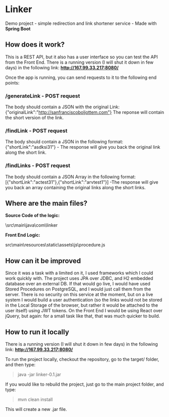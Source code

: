 # Linker
Demo project - simple redirection and link shortener service - Made with **Spring Boot**

## How does it work?

This is a REST API, but it also has a user interface so you can test the API from the Front End. There is a running version (I will shut it down in few days) in the following link: **http://167.99.33.217:8080/**

Once the app is running, you can send requests to it to the following end points:

### /generateLink    -   POST request
The body should contain a JSON with the original Link: {"originalLink":"http://sanfranciscoboljottem.com"}
The reponse will contain the short version of the link.

### /findLink    -   POST request
The body should contain a JSON in the following format: {"shortLink":"asdksi31"} - The response will give you back the original link along the short link.

### /findLinks    -   POST request
The body should contain a JSON Array in the following format: [{"shortLink":"actest31"},{"shortLink":"arvtest1"}] -The response will give you back an array containing the original links along the short links.

## Where are the main files?
**Source Code of the logic:**

\src\main\java\com\linker

**Front End Logic:**

src\main\resources\static\assets\js\procedure.js

## How can it be improved ##
Since it was a task with a limited on it, I used frameworks which I could work quickly with. The project uses JPA over JDBC, and H2 embedded database over an external DB. If that would go live, I would have used Stored Procedures on PostgreSQL, and I would just call them from the server. There is no security on this service at the moment, but on a live system I would build a user authentication (so the links would not be stored in the Local Storage of the browser, but rather it would be attached to the user itself) using JWT tokens. On the Front End I would be using React over jQuery, but again: for a small task like that, that was much quicker to build.

## How to run it locally ##
There is a running version (I will shut it down in few days) in the following link: **http://167.99.33.217:8080/**

To run the project locally, checkout the repository, go to the target/ folder, and then type:

> java -jar linker-0.1.jar

If you would like to rebuild the project, just go to the main project folder, and type:

> mvn clean install 

This will create a new .jar file.

